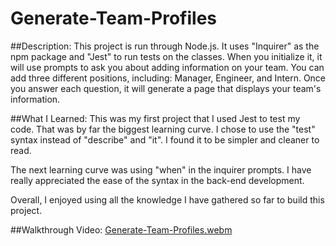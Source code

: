 # Generate-Team-Profiles

##Description:
This project is run through Node.js. It uses "Inquirer" as the npm package and "Jest" to run tests on the classes. When you initialize it, it will use prompts to ask you about adding information on your team. You can add three different positions, including: Manager, Engineer, and Intern. Once you answer each question, it will generate a page that displays your team's information. 

##What I Learned:
This was my first project that I used Jest to test my code. That was by far the biggest learning curve. I chose to use the "test" syntax instead of "describe" and "it". I found it to be simpler and cleaner to read. 

The next learning curve was using "when" in the inquirer prompts. I have really appreciated the ease of the syntax in the back-end development. 

Overall, I enjoyed using all the knowledge I have gathered so far to build this project.

##Walkthrough Video:
[Generate-Team-Profiles.webm](https://user-images.githubusercontent.com/109236891/194958202-31f02ff0-5172-45cc-bbd4-941d835310e4.webm)

